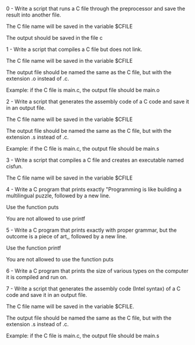 0 - Write a script that runs a C file through the preprocessor and save the result into another file.

The C file name will be saved in the variable $CFILE

The output should be saved in the file c

1 - Write a script that compiles a C file but does not link.

The C file name will be saved in the variable $CFILE

The output file should be named the same as the C file, but with the extension .o instead of .c.

Example: if the C file is main.c, the output file should be main.o

2 - Write a script that generates the assembly code of a C code and save it in an output file.

The C file name will be saved in the variable $CFILE

The output file should be named the same as the C file, but with the extension .s instead of .c.

Example: if the C file is main.c, the output file should be main.s

3 - Write a script that compiles a C file and creates an executable named cisfun.

The C file name will be saved in the variable $CFILE

4 - Write a C program that prints exactly "Programming is like building a multilingual puzzle, followed by a new line.

Use the function puts

You are not allowed to use printf

5 - Write a C program that prints exactly with proper grammar, but the outcome is a piece of art,, followed by a new line.

Use the function printf

You are not allowed to use the function puts

6 - Write a C program that prints the size of various types on the computer it is compiled and run on.



7 - Write a script that generates the assembly code (Intel syntax) of a C code and save it in an output file.



The C file name will be saved in the variable $CFILE.

The output file should be named the same as the C file, but with the extension .s instead of .c.

Example: if the C file is main.c, the output file should be main.s
